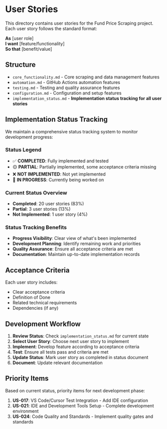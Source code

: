 # User Stories

This directory contains user stories for the Fund Price Scraping project. Each user story follows the standard format:

**As** [user role]  
**I want** [feature/functionality]  
**So that** [benefit/value]

## Structure

- `core_functionality.md` - Core scraping and data management features
- `automation.md` - GitHub Actions automation features
- `testing.md` - Testing and quality assurance features
- `configuration.md` - Configuration and setup features
- `implementation_status.md` - **Implementation status tracking for all user stories**

## Implementation Status Tracking

We maintain a comprehensive status tracking system to monitor development progress:

### Status Legend
- ✅ **COMPLETED**: Fully implemented and tested
- 🟡 **PARTIAL**: Partially implemented, some acceptance criteria missing
- ❌ **NOT IMPLEMENTED**: Not yet implemented
- 🔄 **IN PROGRESS**: Currently being worked on

### Current Status Overview
- **Completed**: 20 user stories (83%)
- **Partial**: 3 user stories (13%)
- **Not Implemented**: 1 user story (4%)

### Status Tracking Benefits
- **Progress Visibility**: Clear view of what's been implemented
- **Development Planning**: Identify remaining work and priorities
- **Quality Assurance**: Ensure all acceptance criteria are met
- **Documentation**: Maintain up-to-date implementation records

## Acceptance Criteria

Each user story includes:
- Clear acceptance criteria
- Definition of Done
- Related technical requirements
- Dependencies (if any)

## Development Workflow

1. **Review Status**: Check `implementation_status.md` for current state
2. **Select User Story**: Choose next user story to implement
3. **Implement**: Develop feature according to acceptance criteria
4. **Test**: Ensure all tests pass and criteria are met
5. **Update Status**: Mark user story as completed in status document
6. **Document**: Update relevant documentation

## Priority Items

Based on current status, priority items for next development phase:
1. **US-017**: VS Code/Cursor Test Integration - Add IDE configuration
2. **US-021**: IDE and Development Tools Setup - Complete development environment  
3. **US-024**: Code Quality and Standards - Implement quality gates and standards 